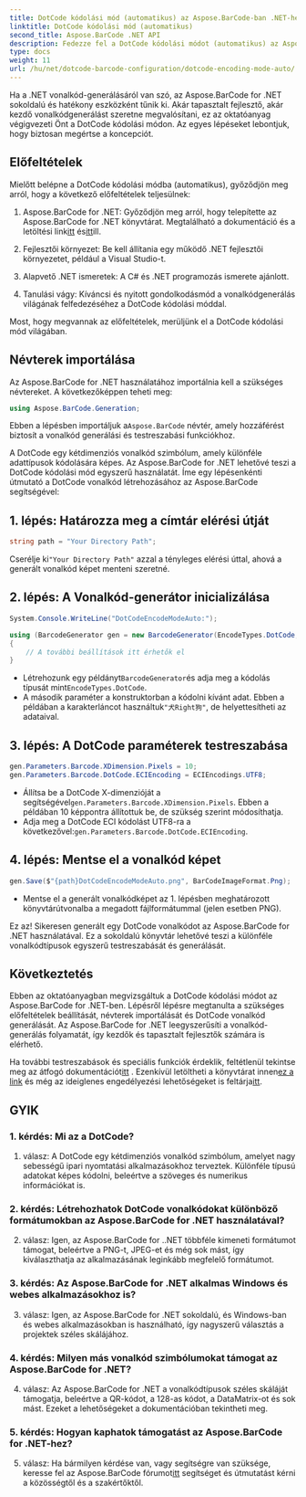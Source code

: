 ```yaml
---
title: DotCode kódolási mód (automatikus) az Aspose.BarCode-ban .NET-hez
linktitle: DotCode kódolási mód (automatikus)
second_title: Aspose.BarCode .NET API
description: Fedezze fel a DotCode kódolási módot (automatikus) az Aspose.BarCode for .NET-ben, amely egy hatékony eszköz a vonalkód generálására. Ismerje meg, hogyan hozhat létre DotCode vonalkódokat lépésről lépésre. Tekintse meg a dokumentációt, töltse le a könyvtárat, és szerezzen ideiglenes licenceket.
type: docs
weight: 11
url: /hu/net/dotcode-barcode-configuration/dotcode-encoding-mode-auto/
---
```

Ha a .NET vonalkód-generálásáról van szó, az Aspose.BarCode for .NET sokoldalú és hatékony eszközként tűnik ki. Akár tapasztalt fejlesztő, akár kezdő vonalkódgenerálást szeretne megvalósítani, ez az oktatóanyag végigvezeti Önt a DotCode kódolási módon. Az egyes lépéseket lebontjuk, hogy biztosan megértse a koncepciót.

## Előfeltételek

Mielőtt belépne a DotCode kódolási módba (automatikus), győződjön meg arról, hogy a következő előfeltételek teljesülnek:

1.  Aspose.BarCode for .NET: Győződjön meg arról, hogy telepítette az Aspose.BarCode for .NET könyvtárat. Megtalálható a dokumentáció és a letöltési link[itt](https://reference.aspose.com/barcode/net/) és[itt](https://releases.aspose.com/barcode/net/)ill.

2. Fejlesztői környezet: Be kell állítania egy működő .NET fejlesztői környezetet, például a Visual Studio-t.

3. Alapvető .NET ismeretek: A C# és .NET programozás ismerete ajánlott.

4. Tanulási vágy: Kíváncsi és nyitott gondolkodásmód a vonalkódgenerálás világának felfedezéséhez a DotCode kódolási móddal.

Most, hogy megvannak az előfeltételek, merüljünk el a DotCode kódolási mód világában.

## Névterek importálása

Az Aspose.BarCode for .NET használatához importálnia kell a szükséges névtereket. A következőképpen teheti meg:

```csharp
using Aspose.BarCode.Generation;
```

 Ebben a lépésben importáljuk a`Aspose.BarCode` névtér, amely hozzáférést biztosít a vonalkód generálási és testreszabási funkciókhoz.

A DotCode egy kétdimenziós vonalkód szimbólum, amely különféle adattípusok kódolására képes. Az Aspose.BarCode for .NET lehetővé teszi a DotCode kódolási mód egyszerű használatát. Íme egy lépésenkénti útmutató a DotCode vonalkód létrehozásához az Aspose.BarCode segítségével:

## 1. lépés: Határozza meg a címtár elérési útját

```csharp
string path = "Your Directory Path";
```

 Cserélje ki`"Your Directory Path"` azzal a tényleges elérési úttal, ahová a generált vonalkód képet menteni szeretné.

## 2. lépés: A Vonalkód-generátor inicializálása

```csharp
System.Console.WriteLine("DotCodeEncodeModeAuto:");

using (BarcodeGenerator gen = new BarcodeGenerator(EncodeTypes.DotCode, "犬Right狗"))
{
    // A további beállítások itt érhetők el
}
```

-  Létrehozunk egy példányt`BarcodeGenerator`és adja meg a kódolás típusát mint`EncodeTypes.DotCode`.
-  A második paraméter a konstruktorban a kódolni kívánt adat. Ebben a példában a karakterláncot használtuk`"犬Right狗"`, de helyettesítheti az adataival.

## 3. lépés: A DotCode paraméterek testreszabása

```csharp
gen.Parameters.Barcode.XDimension.Pixels = 10;
gen.Parameters.Barcode.DotCode.ECIEncoding = ECIEncodings.UTF8;
```

-  Állítsa be a DotCode X-dimenzióját a segítségével`gen.Parameters.Barcode.XDimension.Pixels`. Ebben a példában 10 képpontra állítottuk be, de szükség szerint módosíthatja.
-  Adja meg a DotCode ECI kódolást UTF8-ra a következővel:`gen.Parameters.Barcode.DotCode.ECIEncoding`.

## 4. lépés: Mentse el a vonalkód képet

```csharp
gen.Save($"{path}DotCodeEncodeModeAuto.png", BarCodeImageFormat.Png);
```

- Mentse el a generált vonalkódképet az 1. lépésben meghatározott könyvtárútvonalba a megadott fájlformátummal (jelen esetben PNG).

Ez az! Sikeresen generált egy DotCode vonalkódot az Aspose.BarCode for .NET használatával. Ez a sokoldalú könyvtár lehetővé teszi a különféle vonalkódtípusok egyszerű testreszabását és generálását.

## Következtetés

Ebben az oktatóanyagban megvizsgáltuk a DotCode kódolási módot az Aspose.BarCode for .NET-ben. Lépésről lépésre megtanulta a szükséges előfeltételek beállítását, névterek importálását és DotCode vonalkód generálását. Az Aspose.BarCode for .NET leegyszerűsíti a vonalkód-generálás folyamatát, így kezdők és tapasztalt fejlesztők számára is elérhető.

 Ha további testreszabások és speciális funkciók érdeklik, feltétlenül tekintse meg az átfogó dokumentációt[itt](https://reference.aspose.com/barcode/net/) . Ezenkívül letöltheti a könyvtárat innen[ez a link](https://releases.aspose.com/barcode/net/) és még az ideiglenes engedélyezési lehetőségeket is feltárja[itt](https://purchase.aspose.com/temporary-license/).

## GYIK

### 1. kérdés: Mi az a DotCode?

1. válasz: A DotCode egy kétdimenziós vonalkód szimbólum, amelyet nagy sebességű ipari nyomtatási alkalmazásokhoz terveztek. Különféle típusú adatokat képes kódolni, beleértve a szöveges és numerikus információkat is.

### 2. kérdés: Létrehozhatok DotCode vonalkódokat különböző formátumokban az Aspose.BarCode for .NET használatával?

2. válasz: Igen, az Aspose.BarCode for ..NET többféle kimeneti formátumot támogat, beleértve a PNG-t, JPEG-et és még sok mást, így kiválaszthatja az alkalmazásának leginkább megfelelő formátumot.

### 3. kérdés: Az Aspose.BarCode for .NET alkalmas Windows és webes alkalmazásokhoz is?

3. válasz: Igen, az Aspose.BarCode for .NET sokoldalú, és Windows-ban és webes alkalmazásokban is használható, így nagyszerű választás a projektek széles skálájához.

### 4. kérdés: Milyen más vonalkód szimbólumokat támogat az Aspose.BarCode for .NET?

4. válasz: Az Aspose.BarCode for .NET a vonalkódtípusok széles skáláját támogatja, beleértve a QR-kódot, a 128-as kódot, a DataMatrix-ot és sok mást. Ezeket a lehetőségeket a dokumentációban tekintheti meg.

### 5. kérdés: Hogyan kaphatok támogatást az Aspose.BarCode for .NET-hez?

 5. válasz: Ha bármilyen kérdése van, vagy segítségre van szüksége, keresse fel az Aspose.BarCode fórumot[itt](https://forum.aspose.com/c/barcode/13) segítséget és útmutatást kérni a közösségtől és a szakértőktől.